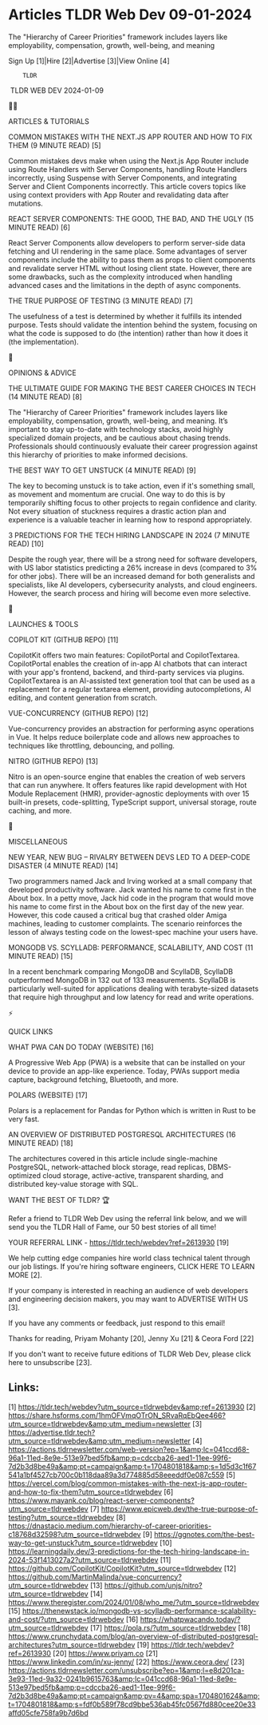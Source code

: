# Articles TLDR Web Dev 09-01-2024

The "Hierarchy of Career Priorities" framework includes layers like
employability, compensation, growth, well-being, and meaning  

Sign Up [1]|Hire [2]|Advertise [3]|View Online [4] 

		TLDR 

 TLDR WEB DEV 2024-01-09

🧑‍💻 

ARTICLES & TUTORIALS

 COMMON MISTAKES WITH THE NEXT.JS APP ROUTER AND HOW TO FIX THEM (9
MINUTE READ) [5] 

 Common mistakes devs make when using the Next.js App Router include
using Route Handlers with Server Components, handling Route Handlers
incorrectly, using Suspense with Server Components, and integrating
Server and Client Components incorrectly. This article covers topics
like using context providers with App Router and revalidating data
after mutations. 

 REACT SERVER COMPONENTS: THE GOOD, THE BAD, AND THE UGLY (15 MINUTE
READ) [6] 

 React Server Components allow developers to perform server-side data
fetching and UI rendering in the same place. Some advantages of server
components include the ability to pass them as props to client
components and revalidate server HTML without losing client state.
However, there are some drawbacks, such as the complexity introduced
when handling advanced cases and the limitations in the depth of async
components. 

 THE TRUE PURPOSE OF TESTING (3 MINUTE READ) [7] 

 The usefulness of a test is determined by whether it fulfills its
intended purpose. Tests should validate the intention behind the
system, focusing on what the code is supposed to do (the intention)
rather than how it does it (the implementation). 

🧠 

OPINIONS & ADVICE

 THE ULTIMATE GUIDE FOR MAKING THE BEST CAREER CHOICES IN TECH (14
MINUTE READ) [8] 

 The "Hierarchy of Career Priorities" framework includes layers like
employability, compensation, growth, well-being, and meaning. It’s
important to stay up-to-date with technology stacks, avoid highly
specialized domain projects, and be cautious about chasing trends.
Professionals should continuously evaluate their career progression
against this hierarchy of priorities to make informed decisions. 

 THE BEST WAY TO GET UNSTUCK (4 MINUTE READ) [9] 

 The key to becoming unstuck is to take action, even if it's something
small, as movement and momentum are crucial. One way to do this is by
temporarily shifting focus to other projects to regain confidence and
clarity. Not every situation of stuckness requires a drastic action
plan and experience is a valuable teacher in learning how to respond
appropriately. 

 3 PREDICTIONS FOR THE TECH HIRING LANDSCAPE IN 2024 (7 MINUTE READ)
[10] 

 Despite the rough year, there will be a strong need for software
developers, with US labor statistics predicting a 26% increase in devs
(compared to 3% for other jobs). There will be an increased demand for
both generalists and specialists, like AI developers, cybersecurity
analysts, and cloud engineers. However, the search process and hiring
will become even more selective. 

🚀 

LAUNCHES & TOOLS

 COPILOT KIT (GITHUB REPO) [11] 

 CopilotKit offers two main features: CopilotPortal and
CopilotTextarea. CopilotPortal enables the creation of in-app AI
chatbots that can interact with your app's frontend, backend, and
third-party services via plugins. CopilotTextarea is an AI-assisted
text generation tool that can be used as a replacement for a regular
textarea element, providing autocompletions, AI editing, and content
generation from scratch. 

 VUE-CONCURRENCY (GITHUB REPO) [12] 

 Vue-concurrency provides an abstraction for performing async
operations in Vue. It helps reduce boilerplate code and allows new
approaches to techniques like throttling, debouncing, and polling. 

 NITRO (GITHUB REPO) [13] 

 Nitro is an open-source engine that enables the creation of web
servers that can run anywhere. It offers features like rapid
development with Hot Module Replacement (HMR), provider-agnostic
deployments with over 15 built-in presets, code-splitting, TypeScript
support, universal storage, route caching, and more. 

🎁 

MISCELLANEOUS

 NEW YEAR, NEW BUG – RIVALRY BETWEEN DEVS LED TO A DEEP-CODE
DISASTER (4 MINUTE READ) [14] 

 Two programmers named Jack and Irving worked at a small company that
developed productivity software. Jack wanted his name to come first in
the About box. In a petty move, Jack hid code in the program that
would move his name to come first in the About box on the first day of
the new year. However, this code caused a critical bug that crashed
older Amiga machines, leading to customer complaints. The scenario
reinforces the lesson of always testing code on the lowest-spec
machine your users have. 

 MONGODB VS. SCYLLADB: PERFORMANCE, SCALABILITY, AND COST (11 MINUTE
READ) [15] 

 In a recent benchmark comparing MongoDB and ScyllaDB, ScyllaDB
outperformed MongoDB in 132 out of 133 measurements. ScyllaDB is
particularly well-suited for applications dealing with terabyte-sized
datasets that require high throughput and low latency for read and
write operations. 

⚡ 

QUICK LINKS

 WHAT PWA CAN DO TODAY (WEBSITE) [16] 

 A Progressive Web App (PWA) is a website that can be installed on
your device to provide an app-like experience. Today, PWAs support
media capture, background fetching, Bluetooth, and more. 

 POLARS (WEBSITE) [17] 

 Polars is a replacement for Pandas for Python which is written in
Rust to be very fast. 

 AN OVERVIEW OF DISTRIBUTED POSTGRESQL ARCHITECTURES (16 MINUTE READ)
[18] 

 The architectures covered in this article include single-machine
PostgreSQL, network-attached block storage, read replicas,
DBMS-optimized cloud storage, active-active, transparent sharding, and
distributed key-value storage with SQL. 

WANT THE BEST OF TLDR? 🏆

Refer a friend to TLDR Web Dev using the referral link below, and we
will send you the TLDR Hall of Fame, our 50 best stories of all time!

YOUR REFERRAL LINK - https://tldr.tech/webdev?ref=2613930 [19]

 We help cutting edge companies hire world class technical talent
through our job listings. If you're hiring software engineers, CLICK
HERE TO LEARN MORE [2]. 

If your company is interested in reaching an audience of web
developers and engineering decision makers, you may want to ADVERTISE
WITH US [3]. 

If you have any comments or feedback, just respond to this email! 

Thanks for reading, 
Priyam Mohanty [20], Jenny Xu [21] & Ceora Ford [22] 

If you don't want to receive future editions of TLDR Web Dev,
please click here to unsubscribe [23]. 

 

Links:
------
[1] https://tldr.tech/webdev?utm_source=tldrwebdev&amp;ref=2613930
[2] https://share.hsforms.com/1hmOFVmqOTrON_SRvaRqEbQee466?utm_source=tldrwebdev&amp;utm_medium=newsletter
[3] https://advertise.tldr.tech?utm_source=tldrwebdev&amp;utm_medium=newsletter
[4] https://actions.tldrnewsletter.com/web-version?ep=1&amp;lc=041ccd68-96a1-11ed-8e9e-513e97bed5fb&amp;p=cdccba26-aed1-11ee-99f6-7d2b3d8be49a&amp;pt=campaign&amp;t=1704801818&amp;s=1d5d3c1f67541a1bf4527cb700c0b118daa89a3d774885d58eeeddf0e087c559
[5] https://vercel.com/blog/common-mistakes-with-the-next-js-app-router-and-how-to-fix-them?utm_source=tldrwebdev
[6] https://www.mayank.co/blog/react-server-components?utm_source=tldrwebdev
[7] https://www.epicweb.dev/the-true-purpose-of-testing?utm_source=tldrwebdev
[8] https://dnastacio.medium.com/hierarchy-of-career-priorities-c18768d32598?utm_source=tldrwebdev
[9] https://ggnotes.com/the-best-way-to-get-unstuck?utm_source=tldrwebdev
[10] https://learningdaily.dev/3-predictions-for-the-tech-hiring-landscape-in-2024-53f1413027a2?utm_source=tldrwebdev
[11] https://github.com/CopilotKit/CopilotKit?utm_source=tldrwebdev
[12] https://github.com/MartinMalinda/vue-concurrency?utm_source=tldrwebdev
[13] https://github.com/unjs/nitro?utm_source=tldrwebdev
[14] https://www.theregister.com/2024/01/08/who_me/?utm_source=tldrwebdev
[15] https://thenewstack.io/mongodb-vs-scylladb-performance-scalability-and-cost/?utm_source=tldrwebdev
[16] https://whatpwacando.today/?utm_source=tldrwebdev
[17] https://pola.rs/?utm_source=tldrwebdev
[18] https://www.crunchydata.com/blog/an-overview-of-distributed-postgresql-architectures?utm_source=tldrwebdev
[19] https://tldr.tech/webdev?ref=2613930
[20] https://www.priyam.co
[21] https://www.linkedin.com/in/xu-jenny/
[22] https://www.ceora.dev/
[23] https://actions.tldrnewsletter.com/unsubscribe?ep=1&amp;l=e8d201ca-3e93-11ed-9a32-0241b9615763&amp;lc=041ccd68-96a1-11ed-8e9e-513e97bed5fb&amp;p=cdccba26-aed1-11ee-99f6-7d2b3d8be49a&amp;pt=campaign&amp;pv=4&amp;spa=1704801624&amp;t=1704801818&amp;s=fdf0b589f78cd9bbe536ab45fc0567fd880cee20e33affd05cfe758fa9b7d6bd